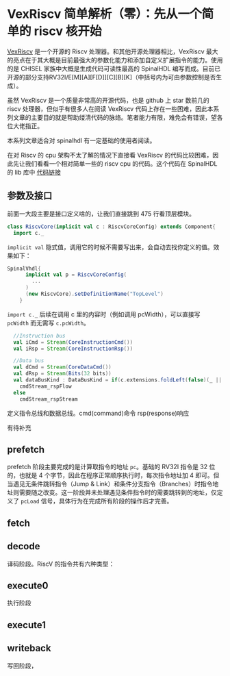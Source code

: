 # VexRiscv 简单解析（零）：先从一个简单的 riscv 核开始

[VexRiscv](https://github.com/SpinalHDL/VexRiscv) 是一个开源的 Riscv 处理器。和其他开源处理器相比，VexRiscv 最大的亮点在于其大概是目前最强大的参数化能力和添加自定义扩展指令的能力。使用的是 CHISEL 家族中大概是生成代码可读性最高的 SpinalHDL 编写而成。目前已开源的部分支持RV32I/E[M][A][F[D]][C][B][K]（中括号内为可由参数控制是否生成）。

虽然 VexRiscv 是一个质量非常高的开源代码，也是 github 上 star 数前几的 riscv 处理器，但似乎有很多人在阅读 VexRiscv 代码上存在一些困难，因此本系列文章的主要目的就是帮助缕清代码的脉络。笔者能力有限，难免会有错误，望各位大佬指正。

本系列文章适合对 spinalhdl 有一定基础的使用者阅读。

在对 Riscv 的 cpu 架构不太了解的情况下直接看 VexRiscv 的代码比较困难，因此先让我们看看一个相对简单一些的 riscv cpu 的代码。这个代码在 SpinalHDL 的 lib 库中 [代码链接](https://github.com/SpinalHDL/SpinalHDL/blob/dev/lib/src/main/scala/spinal/lib/cpu/riscv/impl/RiscvCore.scala)

## 参数及接口

前面一大段主要是接口定义啥的，让我们直接跳到 475 行看顶层模块。

```scala
class RiscvCore(implicit val c : RiscvCoreConfig) extends Component{
  import c._
```

`implicit val` 隐式值，调用它的时候不需要写出来，会自动去找你定义的值。效果如下：

```scala
SpinalVhdl{
      implicit val p = RiscvCoreConfig(
        ...
      )
      (new RiscvCore).setDefinitionName("TopLevel")
    }
```

`import c._` 后续在调用 c 里的内容时（例如调用 pcWidth），可以直接写 `pcWidth` 而无需写 `c.pcWidth`。

```scala
  //Instruction bus
  val iCmd = Stream(CoreInstructionCmd())
  val iRsp = Stream(CoreInstructionRsp())

  //Data bus
  val dCmd = Stream(CoreDataCmd())
  val dRsp = Stream(Bits(32 bits))
  val dataBusKind : DataBusKind = if(c.extensions.foldLeft(false)(_ || _.needFlowDRsp))
    cmdStream_rspFlow
  else
    cmdStream_rspStream
```

定义指令总线和数据总线。cmd(command)命令 rsp(response)响应

有待补充

## prefetch

prefetch 阶段主要完成的是计算取指令的地址 `pc`。基础的 RV32I 指令是 32 位的，也就是 4 个字节，因此在程序正常顺序执行时，每次指令地址加 4 即可。但当遇见无条件跳转指令（Jump & Link）和条件分支指令（Branches）时指令地址则需要随之改变。这一阶段并未处理遇见条件指令时的需要跳转到的地址，仅定义了 `pcLoad` 信号，具体行为在完成所有阶段的操作后才完善。

## fetch



## decode

译码阶段。RiscV 的指令共有六种类型：


## execute0

执行阶段

## execute1



## writeback

写回阶段，
